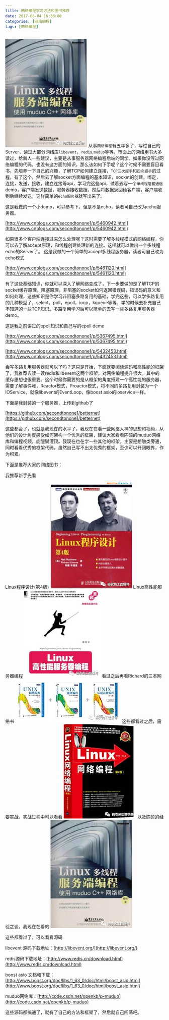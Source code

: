 ```yaml
---
title: 网络编程学习方法和图书推荐
date: 2017-08-04 16:38:00
categories: [网络编程]
tags: [网络编程]
---
```

![5](networkbook/5.jpg)
从事`网络编程`有五年多了，写过自己的Server，读过大部分网络库`libevent`，`redis`,`muduo`等等，市面上的网络用书大多读过，给新人一些建议，主要是从事服务器网络编程后端的同学。如果你没写过网络编程的代码，也没有这方面的知识，那么该如何下手呢？这个时候不需要盲目看书，先培养一下自己的兴趣，了解TCP如何建立连接，`TCP三次握手`和`四次握手`的过程，<!--more-->有了这个，然后去了解socket方面编程的基本知识，socket的创建，绑定，连接，发送，接收，建立连接等api，学习完这些api，试着去写一个`单线程阻塞通信` demo，客户端发送数据，服务器接收数据，然后将数据返回给客户端，客户端收到后继续发送，这样简单的`echo服务器`就写出来了。

这是我做的一个小demo，可以参考下，但是不是echo，读者可自己改为echo服务器。

[http://www.cnblogs.com/secondtonone1/p/5460942.html](http://www.cnblogs.com/secondtonone1/p/5460942.html)

如果很多个客户端连接过来怎么处理呢？这时需要了解多线程模式的网络编程，你可以去了解accept原理，和线程创建处理新的连接。这样就可以做出一个多线程echo的Server了。
这是我做的一个简单的accept多线程服务器，读者可自己改为echo模式

[http://www.cnblogs.com/secondtonone1/p/5461120.html](http://www.cnblogs.com/secondtonone1/p/5461120.html)

有了这些基础知识，你就可以深入了解网络变成了，下一步要做的是了解TCP的socket缓存原理，阻塞原理，非阻塞的socket如何返回错误码，错误码的意义和如何处理，这些知识是你学习非阻塞多路复用的基础，学完这些，可以学多路复用的几种模型了，select，poll，epoll，iocp，kqueue等等，学的时候去补充自己不知道的一些TCP知识。多路复用学习后可以简单的去写一些多路复用服务器demo。

这是我之前讲过的epoll知识和自己写的epoll demo

[http://www.cnblogs.com/secondtonone1/p/5367495.html](http://www.cnblogs.com/secondtonone1/p/5367495.html)

[http://www.cnblogs.com/secondtonone1/p/5432453.html](http://www.cnblogs.com/secondtonone1/p/5432453.html)

 
会写多路复用服务器就可以了吗？这只是开始，下面就要阅读源码和高性能的框架了，我推荐去读一读redis和libevent这两个框架，对网络编程提升很大，其中的缓存思想也很重要。这个时候你需要的是从框架的角度搭建一个高性能的服务器，需要了解事件堆，Reactor模式，Proactor模式，将不同的多路复用封装为一个IOService，就像libevent的EventLoop，像boost asio的ioservice一样。

下面是我封装的一个服务器，上传到github了

[https://github.com/secondtonone1/betternet](https://github.com/secondtonone1/betternet)

这些都会了，也就是我现在的水平了，我现在在看一些网络大神的思想和视频，从他们的设计角度感受如何架构一个优秀的框架，建议大家看看陈硕的muduo网络库和编程视频，能醍醐灌顶。我现在也在学一些其他的框架，主要是想触类旁通，同时看看优秀的框架代码，虽然自己写不出太优秀的框架，至少可以开阔眼界，作为积累。

下面是推荐大家的网络图书：

我推荐新手先看

Linux程序设计(第4版) 
![1](networkbook/1.jpg)
Linux高性能服务器编程 
![2](networkbook/2.jpg)
看过之后再看Richard的三本网络书
![3](networkbook/3.jpg)
这些都看过之后，需要实战，实战过程中可以看看
![4](networkbook/4.jpg)
以及陈硕的经验之谈，我现在在看的
![5](networkbook/5.jpg)

这些都看过了，可以看看源码

 libevent 源码下载地址：[http://libevent.org/](http://libevent.org/)

 redis源码下载地址：[http://www.redis.cn/download.html](http://www.redis.cn/download.html)

 boost asio 文档和下载：[http://www.boost.org/doc/libs/1_63_0/doc/html/boost_asio.html](http://www.boost.org/doc/libs/1_63_0/doc/html/boost_asio.html)

 muduo网络库：[http://code.csdn.net/openkb/p-muduo](http://code.csdn.net/openkb/p-muduo)

 
这些源码都搞通了，就有了自己的方法和框架了，然后就自己闯荡吧。 